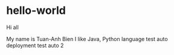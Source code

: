 # hello-world

Hi all

My name is Tuan-Anh Bien
I like Java, Python language
test auto deployment
test auto 2
